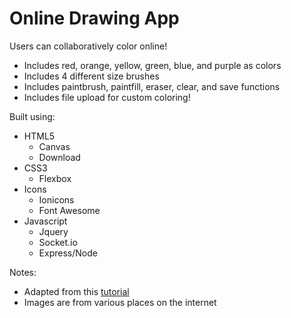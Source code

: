 # Online Drawing App

Users can collaboratively color online!
- Includes red, orange, yellow, green, blue, and purple as colors
- Includes 4 different size brushes
- Includes paintbrush, paintfill, eraser, clear, and save functions
- Includes file upload for custom coloring!

Built using:
- HTML5
  - Canvas
  - Download
- CSS3
  - Flexbox
- Icons
  - Ionicons
  - Font Awesome
- Javascript
  - Jquery
  - Socket.io
  - Express/Node

Notes:
- Adapted from this [tutorial](http://www.williammalone.com/articles/create-html5-canvas-javascript-drawing-app/)
- Images are from various places on the internet
